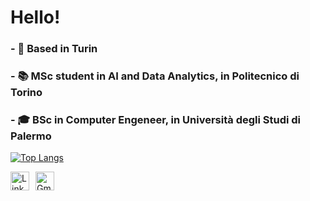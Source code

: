 # Hello! 

### - 📍 Based in Turin
### - 📚 MSc student in AI and Data Analytics, in Politecnico di Torino
### - 🎓 BSc in Computer Engeneer, in Università degli Studi di Palermo



[![Top Langs](https://github-readme-stats.vercel.app/api/top-langs/?username=andrea-scaturro&layout=donut&theme=dark )](https://github.com/andrea-scaturro/github-readme-stats)

<div style="display: flex; marginTop:20px ">
    <a href="https://www.linkedin.com/in/andrea-scaturro-8ba2552b8/" style="margin-right: 10px;">
        <img src="https://img.icons8.com/ios-filled/50/ffffff/linkedin.png" alt="LinkedIn Logo" width="30" height="30">
    </a>
    <a href="mailto:andrea11122000@gmail.com">
        <img src="https://img.icons8.com/fluent/48/ffffff/gmail.png" alt="Gmail" style="width:30px;height:30px;">
    </a>
</div>

